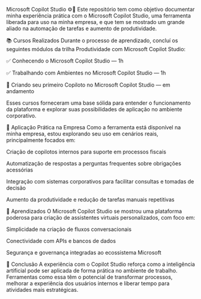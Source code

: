 Microsoft Copilot Studio ⚙️🤖
Este repositório tem como objetivo documentar minha experiência prática com o Microsoft Copilot Studio, uma ferramenta liberada para uso na minha empresa, e que tem se mostrado um grande aliado na automação de tarefas e aumento de produtividade.

📚 Cursos Realizados
Durante o processo de aprendizado, concluí os seguintes módulos da trilha Produtividade com Microsoft Copilot Studio:

✅ Conhecendo o Microsoft Copilot Studio — 1h

✅ Trabalhando com Ambientes no Microsoft Copilot Studio — 1h

🚧 Criando seu primeiro Copiloto no Microsoft Copilot Studio — em andamento

Esses cursos forneceram uma base sólida para entender o funcionamento da plataforma e explorar suas possibilidades de aplicação no ambiente corporativo.

💼 Aplicação Prática na Empresa
Como a ferramenta está disponível na minha empresa, estou explorando seu uso em cenários reais, principalmente focados em:

Criação de copilotos internos para suporte em processos fiscais

Automatização de respostas a perguntas frequentes sobre obrigações acessórias

Integração com sistemas corporativos para facilitar consultas e tomadas de decisão

Aumento da produtividade e redução de tarefas manuais repetitivas

🧠 Aprendizados
O Microsoft Copilot Studio se mostrou uma plataforma poderosa para criação de assistentes virtuais personalizados, com foco em:

Simplicidade na criação de fluxos conversacionais

Conectividade com APIs e bancos de dados

Segurança e governança integradas ao ecossistema Microsoft

📌 Conclusão
A experiência com o Copilot Studio reforça como a inteligência artificial pode ser aplicada de forma prática no ambiente de trabalho. Ferramentas como essa têm o potencial de transformar processos, melhorar a experiência dos usuários internos e liberar tempo para atividades mais estratégicas.
